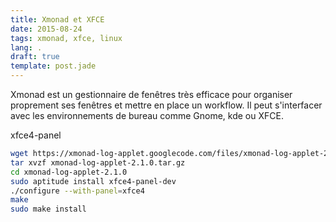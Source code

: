 ```yaml
---
title: Xmonad et XFCE
date: 2015-08-24
tags: xmonad, xfce, linux
lang: .
draft: true
template: post.jade
---
```


Xmonad est un gestionnaire de fenêtres très efficace pour organiser proprement ses fenêtres et mettre en place un workflow.
Il peut s'interfacer avec les environnements de bureau comme Gnome, kde ou XFCE.

xfce4-panel

```sh
wget https://xmonad-log-applet.googlecode.com/files/xmonad-log-applet-2.1.0.tar.gz
tar xvzf xmonad-log-applet-2.1.0.tar.gz
cd xmonad-log-applet-2.1.0
sudo aptitude install xfce4-panel-dev
./configure --with-panel=xfce4
make
sudo make install
```
